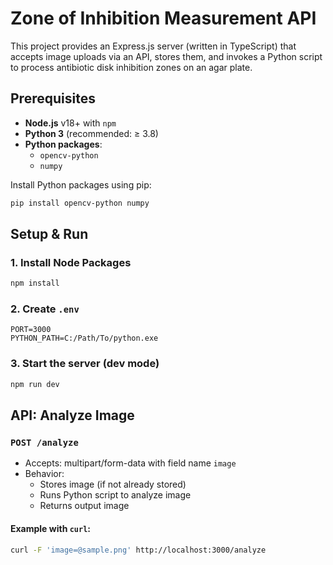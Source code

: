 ﻿# Zone of Inhibition Measurement API

This project provides an Express.js server (written in TypeScript) that accepts image uploads via an API, stores them, and invokes a Python script to process antibiotic disk inhibition zones on an agar plate.

## Prerequisites

- **Node.js** v18+ with `npm`
- **Python 3** (recommended: ≥ 3.8)
- **Python packages**:
  - `opencv-python`
  - `numpy`

Install Python packages using pip:
```bash
pip install opencv-python numpy
```

## Setup & Run

### 1. Install Node Packages
```bash
npm install
```

### 2. Create `.env`

```env
PORT=3000
PYTHON_PATH=C:/Path/To/python.exe
```

### 3. Start the server (dev mode)
```bash
npm run dev
```


## API: Analyze Image

### `POST /analyze`

- Accepts: multipart/form-data with field name `image`
- Behavior:
  - Stores image (if not already stored)
  - Runs Python script to analyze image
  - Returns output image

#### Example with `curl`:

```bash
curl -F 'image=@sample.png' http://localhost:3000/analyze
```
